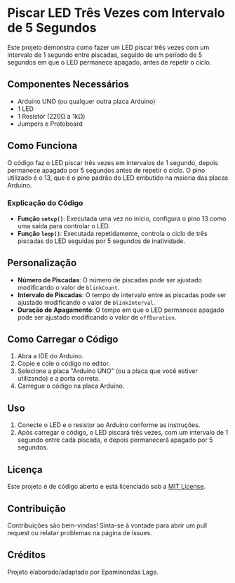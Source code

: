 # Piscar LED Três Vezes com Intervalo de 5 Segundos

Este projeto demonstra como fazer um LED piscar três vezes com um intervalo de 1 segundo entre piscadas, seguido de um período de 5 segundos em que o LED permanece apagado, antes de repetir o ciclo.

## Componentes Necessários

- Arduino UNO (ou qualquer outra placa Arduino)
- 1 LED
- 1 Resistor (220Ω a 1kΩ)
- Jumpers e Protoboard

## Como Funciona

O código faz o LED piscar três vezes em intervalos de 1 segundo, depois permanece apagado por 5 segundos antes de repetir o ciclo. O pino utilizado é o 13, que é o pino padrão do LED embutido na maioria das placas Arduino.

### Explicação do Código

- **Função `setup()`**: Executada uma vez no início, configura o pino 13 como uma saída para controlar o LED.
- **Função `loop()`**: Executada repetidamente, controla o ciclo de três piscadas do LED seguidas por 5 segundos de inatividade.

## Personalização

- **Número de Piscadas**: O número de piscadas pode ser ajustado modificando o valor de `blinkCount`.
- **Intervalo de Piscadas**: O tempo de intervalo entre as piscadas pode ser ajustado modificando o valor de `blinkInterval`.
- **Duração de Apagamento**: O tempo em que o LED permanece apagado pode ser ajustado modificando o valor de `offDuration`.

## Como Carregar o Código

1. Abra a IDE do Arduino.
2. Copie e cole o código no editor.
3. Selecione a placa "Arduino UNO" (ou a placa que você estiver utilizando) e a porta correta.
4. Carregue o código na placa Arduino.

## Uso

1. Conecte o LED e o resistor ao Arduino conforme as instruções.
2. Após carregar o código, o LED piscará três vezes, com um intervalo de 1 segundo entre cada piscada, e depois permanecerá apagado por 5 segundos.

## Licença

Este projeto é de código aberto e está licenciado sob a [MIT License](LICENSE).

## Contribuição

Contribuições são bem-vindas! Sinta-se à vontade para abrir um pull request ou relatar problemas na página de issues.

## Créditos

Projeto elaborado/adaptado por Epaminondas Lage.
